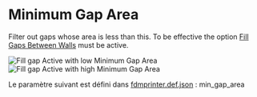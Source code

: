 # Minimum Gap Area

Filter out gaps whose area is less than this.  To be effective the option [Fill Gaps Between Walls](../shell/fill_perimeter_gap.md) must be active.

![Fill gap Active with low Minimum Gap Area](../../articles/images-mb/min_gap_area_01.png)
![Fill gap Active with high Minimum Gap Area](../../articles/images-mb/min_gap_area_02.png)

Le paramètre suivant est défini dans [fdmprinter.def.json](https://github.com/smartavionics/Cura/blob/mb-master/resources/definitions/fdmprinter.def.json) : min_gap_area